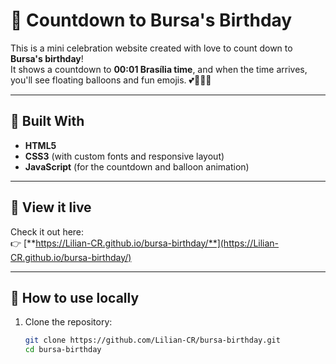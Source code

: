 # 🎉 Countdown to Bursa's Birthday

This is a mini celebration website created with love to count down to **Bursa's birthday**!  
It shows a countdown to **00:01 Brasília time**, and when the time arrives, you'll see floating balloons and fun emojis. 💕🥳🎉🎂

---

## 🌟 Built With

- **HTML5**
- **CSS3** (with custom fonts and responsive layout)
- **JavaScript** (for the countdown and balloon animation)

---

## 🚀 View it live

Check it out here:  
👉 [**https://Lilian-CR.github.io/bursa-birthday/**](https://Lilian-CR.github.io/bursa-birthday/)  

---

## 🧩 How to use locally

1. Clone the repository:
   ```bash
   git clone https://github.com/Lilian-CR/bursa-birthday.git
   cd bursa-birthday
